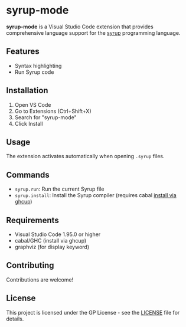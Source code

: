 # syrup-mode

**syrup-mode** is a Visual Studio Code extension that provides comprehensive language support for the [syrup](https://github.com/pigworker/Syrup) programming language.

## Features

- Syntax highlighting
- Run Syrup code

## Installation

1. Open VS Code
2. Go to Extensions (Ctrl+Shift+X)
3. Search for "syrup-mode"
4. Click Install

## Usage

The extension activates automatically when opening `.syrup` files.

## Commands
 - `syrup.run`: Run the current Syrup file
 - `syrup.install`: Install the Syrup compiler (requires cabal [install via ghcup](https://www.haskell.org/ghcup/))

## Requirements

- Visual Studio Code 1.95.0 or higher
- cabal/GHC (install via ghcup)
- graphviz (for display keyword)

## Contributing

Contributions are welcome!

## License

This project is licensed under the GP License - see the [LICENSE](LICENSE) file for details.
